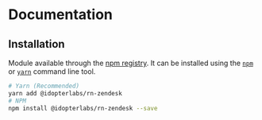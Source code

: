 # Documentation

## Installation

Module available through the [npm registry](https://www.npmjs.com/). It can be installed using the [`npm`](https://docs.npmjs.com/getting-started/installing-npm-packages-locally) or [`yarn`](https://yarnpkg.com/en/) command line tool.

```sh
# Yarn (Recommended)
yarn add @idopterlabs/rn-zendesk
# NPM 
npm install @idopterlabs/rn-zendesk --save
```
